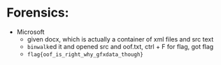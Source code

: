 # Forensics:

- Microsoft
    - given docx, which is actually a container of xml files and src text
    - `binwalk`ed it and opened src and oof.txt, ctrl + F for flag, got flag
    - `flag{oof_is_right_why_gfxdata_though}`